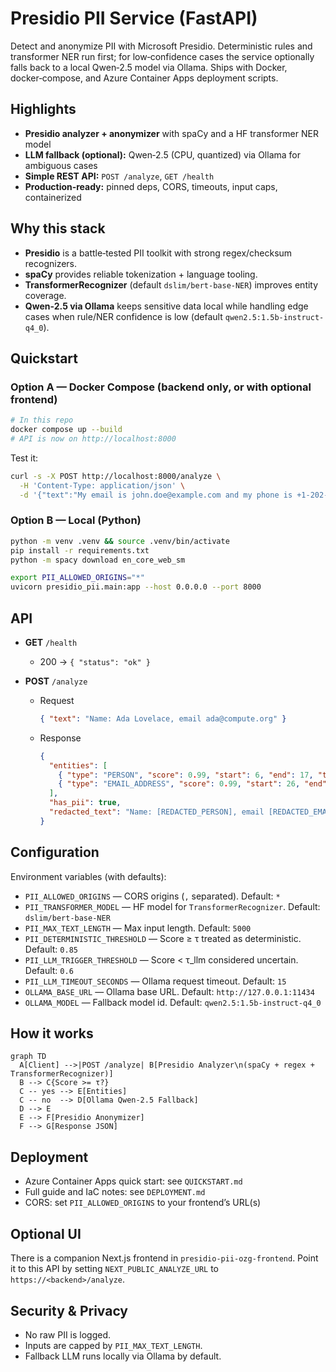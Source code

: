 # Presidio PII Service (FastAPI)

Detect and anonymize PII with Microsoft Presidio. Deterministic rules and transformer NER run first; for low‑confidence cases the service optionally falls back to a local Qwen‑2.5 model via Ollama. Ships with Docker, docker‑compose, and Azure Container Apps deployment scripts.

## Highlights
- **Presidio analyzer + anonymizer** with spaCy and a HF transformer NER model
- **LLM fallback (optional):** Qwen‑2.5 (CPU, quantized) via Ollama for ambiguous cases
- **Simple REST API:** `POST /analyze`, `GET /health`
- **Production‑ready:** pinned deps, CORS, timeouts, input caps, containerized

## Why this stack
- **Presidio** is a battle‑tested PII toolkit with strong regex/checksum recognizers.
- **spaCy** provides reliable tokenization + language tooling.
- **TransformerRecognizer** (default `dslim/bert-base-NER`) improves entity coverage.
- **Qwen‑2.5 via Ollama** keeps sensitive data local while handling edge cases when rule/NER confidence is low (default `qwen2.5:1.5b-instruct-q4_0`).

## Quickstart

### Option A — Docker Compose (backend only, or with optional frontend)
```bash
# In this repo
docker compose up --build
# API is now on http://localhost:8000
```

Test it:
```bash
curl -s -X POST http://localhost:8000/analyze \
  -H 'Content-Type: application/json' \
  -d '{"text":"My email is john.doe@example.com and my phone is +1-202-555-0123"}' | jq
```

### Option B — Local (Python)
```bash
python -m venv .venv && source .venv/bin/activate
pip install -r requirements.txt
python -m spacy download en_core_web_sm

export PII_ALLOWED_ORIGINS="*"
uvicorn presidio_pii.main:app --host 0.0.0.0 --port 8000
```

## API

- **GET** `/health`
  - 200 → `{ "status": "ok" }`

- **POST** `/analyze`
  - Request
    ```json
    { "text": "Name: Ada Lovelace, email ada@compute.org" }
    ```
  - Response
    ```json
    {
      "entities": [
        { "type": "PERSON", "score": 0.99, "start": 6, "end": 17, "text": "Ada Lovelace" },
        { "type": "EMAIL_ADDRESS", "score": 0.99, "start": 26, "end": 42, "text": "ada@compute.org" }
      ],
      "has_pii": true,
      "redacted_text": "Name: [REDACTED_PERSON], email [REDACTED_EMAIL_ADDRESS]"
    }
    ```

## Configuration

Environment variables (with defaults):
- `PII_ALLOWED_ORIGINS` — CORS origins (`,` separated). Default: `*`
- `PII_TRANSFORMER_MODEL` — HF model for `TransformerRecognizer`. Default: `dslim/bert-base-NER`
- `PII_MAX_TEXT_LENGTH` — Max input length. Default: `5000`
- `PII_DETERMINISTIC_THRESHOLD` — Score ≥ τ treated as deterministic. Default: `0.85`
- `PII_LLM_TRIGGER_THRESHOLD` — Score < τ_llm considered uncertain. Default: `0.6`
- `PII_LLM_TIMEOUT_SECONDS` — Ollama request timeout. Default: `15`
- `OLLAMA_BASE_URL` — Ollama base URL. Default: `http://127.0.0.1:11434`
- `OLLAMA_MODEL` — Fallback model id. Default: `qwen2.5:1.5b-instruct-q4_0`

## How it works

```mermaid
graph TD
  A[Client] -->|POST /analyze| B[Presidio Analyzer\n(spaCy + regex + TransformerRecognizer)]
  B --> C{Score >= τ?}
  C -- yes --> E[Entities]
  C -- no  --> D[Ollama Qwen‑2.5 Fallback]
  D --> E
  E --> F[Presidio Anonymizer]
  F --> G[Response JSON]
```

## Deployment

- Azure Container Apps quick start: see `QUICKSTART.md`
- Full guide and IaC notes: see `DEPLOYMENT.md`
- CORS: set `PII_ALLOWED_ORIGINS` to your frontend’s URL(s)

## Optional UI

There is a companion Next.js frontend in `presidio-pii-ozg-frontend`. Point it to this API by setting `NEXT_PUBLIC_ANALYZE_URL` to `https://<backend>/analyze`.

## Security & Privacy
- No raw PII is logged.
- Inputs are capped by `PII_MAX_TEXT_LENGTH`.
- Fallback LLM runs locally via Ollama by default.
